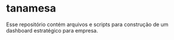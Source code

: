 # tanamesa
Esse repositório contém arquivos e scripts para construção de um dashboard estratégico para empresa.
